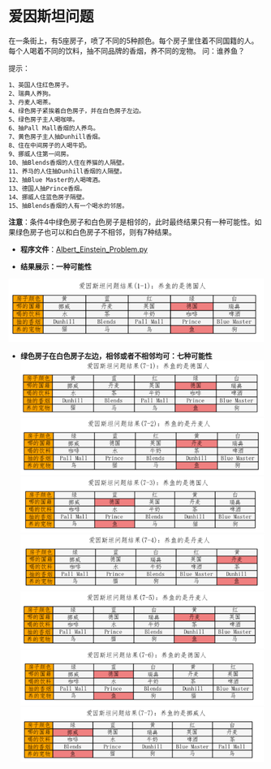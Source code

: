 # 爱因斯坦问题

在一条街上，有5座房子，喷了不同的5种颜色。每个房子里住着不同国籍的人。每个人喝着不同的饮料，抽不同品牌的香烟，养不同的宠物。 问：谁养鱼？

提示：
```
1、英国人住红色房子。
2、瑞典人养狗。
3、丹麦人喝茶。
4、绿色房子紧挨着白色房子，并在白色房子左边。
5、绿色房子主人喝咖啡。
6、抽Pall Mall香烟的人养鸟。
7、黄色房子主人抽Dunhill香烟。
8、住在中间房子的人喝牛奶。
9、挪威人住第一间房。
10、抽Blends香烟的人住在养猫的人隔壁。
11、养马的人住抽Dunhill香烟的人隔壁。
12、抽Blue Master的人喝啤酒。
13、德国人抽Prince香烟。
14、挪威人住蓝色房子隔壁。
15、抽Blends香烟的人有一个喝水的邻居。
```
**注意**：条件4中绿色房子和白色房子是相邻的，此时最终结果只有一种可能性。如果绿色房子也可以和白色房子不相邻，则有7种结果。


* **程序文件**：[Albert_Einstein_Problem.py](![image](https://github.com/Anfany/Funny-Math-Problem-by-Python3/blob/master/Einstein's%20Puzzle/Albert_Einstein_Problem.py))

* **结果展示：一种可能性**

![image](https://github.com/Anfany/Funny-Math-Problem-by-Python3/blob/master/Einstein's%20Puzzle/11.png)



* **绿色房子在白色房子左边，相邻或者不相邻均可：七种可能性**
![image](https://github.com/Anfany/Funny-Math-Problem-by-Python3/blob/master/Einstein's%20Puzzle/71.png)![image](https://github.com/Anfany/Funny-Math-Problem-by-Python3/blob/master/Einstein's%20Puzzle/72.png)![image](https://github.com/Anfany/Funny-Math-Problem-by-Python3/blob/master/Einstein's%20Puzzle/73.png)![image](https://github.com/Anfany/Funny-Math-Problem-by-Python3/blob/master/Einstein's%20Puzzle/74.png)![image](https://github.com/Anfany/Funny-Math-Problem-by-Python3/blob/master/Einstein's%20Puzzle/75.png)![image](https://github.com/Anfany/Funny-Math-Problem-by-Python3/blob/master/Einstein's%20Puzzle/76.png)![image](https://github.com/Anfany/Funny-Math-Problem-by-Python3/blob/master/Einstein's%20Puzzle/77.png)
